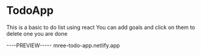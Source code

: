 # TodoApp
This is a basic to do list using react 
You can add goals and click on them to delete one you are done 


----PREVIEW-----
mree-todo-app.netlify.app
